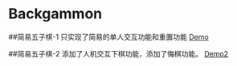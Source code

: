 # Backgammon
##简易五子棋-1
只实现了简易的单人交互功能和重置功能
<a href="http://www.sortmin.com/js/Backgammon.html" target="_blank">Demo</a>

##简易五子棋-2
添加了人机交互下棋功能，添加了悔棋功能。
<a href="http://www.sortmin.com/js/BackgammonTwo/Backgammon.html" target="_blank">Demo2</a>
